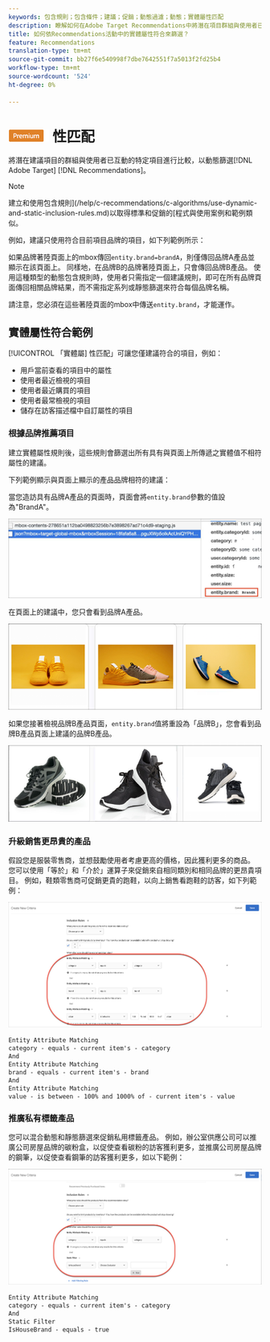 ```yaml
---
keywords: 包含規則；包含條件；建議；促銷；動態過濾；動態；實體屬性匹配
description: 瞭解如何在Adobe Target Recommendations中將潛在項目群組與使用者已互動的特定項目進行比較，以進行動態篩選。
title: 如何依Recommendations活動中的實體屬性符合來篩選？
feature: Recommendations
translation-type: tm+mt
source-git-commit: bb27f6e540998f7dbe7642551f7a5013f2fd25b4
workflow-type: tm+mt
source-wordcount: '524'
ht-degree: 0%

---
```



# ![PREMIUMEntity屬](/help/assets/premium.png) 性匹配

將潛在建議項目的群組與使用者已互動的特定項目進行比較，以動態篩選[!DNL Adobe Target] [!DNL Recommendations]。

>[!NOTE]
>
>建立和使用包含規則](/help/c-recommendations/c-algorithms/use-dynamic-and-static-inclusion-rules.md)以取得標準和促銷的[程式與使用案例和範例類似。

例如，建議只使用符合目前項目品牌的項目，如下列範例所示：

如果品牌著陸頁面上的mbox傳回`entity.brand=brandA`，則僅傳回品牌A產品並顯示在該頁面上。 同樣地，在品牌B的品牌著陸頁面上，只會傳回品牌B產品。 使用這種類型的動態包含規則時，使用者只需指定一個建議規則，即可在所有品牌頁面傳回相關品牌結果，而不需指定系列或靜態篩選來符合每個品牌名稱。

請注意，您必須在這些著陸頁面的mbox中傳送`entity.brand`，才能運作。

## 實體屬性符合範例

[!UICONTROL 「實體屬] 性匹配」可讓您僅建議符合的項目，例如：

* 用戶當前查看的項目中的屬性
* 使用者最近檢視的項目
* 使用者最近購買的項目
* 使用者最常檢視的項目
* 儲存在訪客描述檔中自訂屬性的項目

### 根據品牌推薦項目

建立實體屬性規則後，這些規則會篩選出所有具有與頁面上所傳遞之實體值不相符屬性的建議。

下列範例顯示與頁面上顯示的產品品牌相符的建議：

當您造訪具有品牌A產品的頁面時，頁面會將`entity.brand`參數的值設為&quot;BrandA&quot;。

![Target呼叫範例](/help/c-recommendations/c-algorithms/assets/example-target-call.png)

在頁面上的建議中，您只會看到品牌A產品。

![品牌A建議](/help/c-recommendations/c-algorithms/assets/brandA.png)

如果您接著檢視品牌B產品頁面，`entity.brand`值將重設為「品牌B」，您會看到品牌B產品頁面上建議的品牌B產品。

![品牌B建議](/help/c-recommendations/c-algorithms/assets/brandB.png)

### 升級銷售更昂貴的產品

假設您是服裝零售商，並想鼓勵使用者考慮更高的價格，因此獲利更多的商品。 您可以使用「等於」和「介於」運算子來促銷來自相同類別和相同品牌的更昂貴項目。 例如，鞋類零售商可促銷更貴的跑鞋，以向上銷售看跑鞋的訪客，如下列範例：

![追加銷售](/help/c-recommendations/c-algorithms/assets/upsell.png)

```
Entity Attribute Matching
category - equals - current item's - category 
And 
Entity Attribute Matching
brand - equals - current item's - brand 
And 
Entity Attribute Matching
value - is between - 100% and 1000% of - current item's - value
```

### 推廣私有標籤產品

您可以混合動態和靜態篩選來促銷私用標籤產品。 例如，辦公室供應公司可以推廣公司房屋品牌的碳粉盒，以促使查看碳粉的訪客獲利更多，並推廣公司房屋品牌的鋼筆，以促使查看鋼筆的訪客獲利更多，如以下範例：

![House Brand](/help/c-recommendations/c-algorithms/assets/housebrand.png)

```
Entity Attribute Matching
category - equals - current item's - category 
And
Static Filter
IsHouseBrand - equals - true
```
